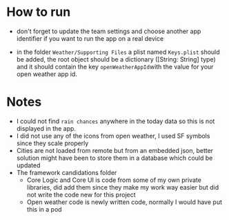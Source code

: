 
# How to run
* don't forget to update the team settings and choose another app identifier if you want to run the app on a real device

* in the folder `Weather/Supporting Files` a plist named `Keys.plist` should be added, the root object should be a dictionary ([String: String] type) and it should contain the key `openWeatherAppId`with the value for your open weather app id.  

# Notes
* I could not find `rain chances` anywhere in the today data so this is not displayed in the app.
* I did not use any of the icons from open weather, I used SF symbols since they scale properly
* Cities are not loaded from remote but from an embedded json, better solution might have been to store them in a database which could be updated
* The framework candidations folder
  * Core Logic and Core UI is code from some of my own private libraries, did add them since they make my work way easier but did not write the code new for this project
  * Open weather code is newly written code, normally I would have put this in a pod

